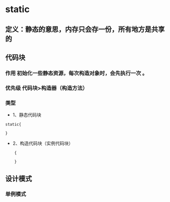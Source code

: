 # static 
## 定义：静态的意思，内存只会存一份，所有地方是共享的

## 代码块
### 作用 初始化一些静态资源，每次构造对象时，会先执行一次 。
### 优先级  代码块>构造器（构造方法）
### 类型 
+ 1、静态代码块
```
static{

}
```
+ 2、构造代码块（实例代码块）
```
    {

    }
```

## 设计模式
### 单例模式
